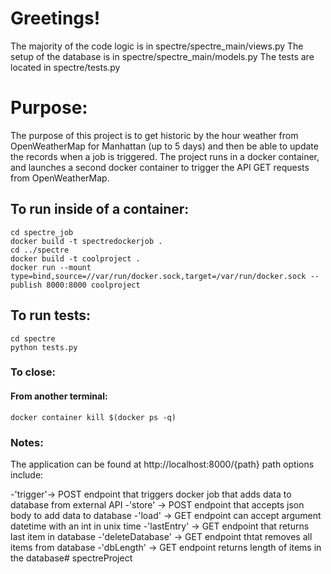 # Greetings!
The majority of the code logic is in spectre/spectre_main/views.py
The setup of the database is in spectre/spectre_main/models.py
The tests are located in spectre/tests.py

# Purpose:
The purpose of this project is to get historic by the hour weather from OpenWeatherMap for Manhattan (up to 5 days)
and then be able to update the records when a job is triggered. The project runs in a docker container, and 
launches a second docker container to trigger the API GET requests from OpenWeatherMap. 

## To run inside of a container:
```
cd spectre_job
docker build -t spectredockerjob .
cd ../spectre
docker build -t coolproject . 
docker run --mount type=bind,source=//var/run/docker.sock,target=/var/run/docker.sock --publish 8000:8000 coolproject 
```
## To run tests:
```
cd spectre
python tests.py
```
### To close:
#### From another terminal:
```
docker container kill $(docker ps -q)
```

### Notes:
The application can be found at http://localhost:8000/{path}
path options include:

-'trigger'-> POST endpoint that triggers docker job that adds data to database from external API
-'store' -> POST endpoint that accepts json body to add data to database
-'load' -> GET endpoint can accept argument datetime with an int in unix time
-'lastEntry' -> GET endpoint that returns last item in database
-'deleteDatabase' -> GET endpoint thtat removes all items from database
-'dbLength'  -> GET endpoint returns length of items in the database# spectreProject
